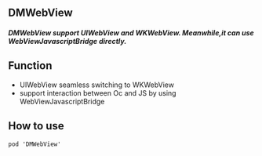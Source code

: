 ## DMWebView
##### DMWebView support UIWebView and WKWebView. Meanwhile,it can use WebViewJavascriptBridge directly.

## Function
* UIWebView seamless switching to WKWebView
* support interaction between Oc and JS by using WebViewJavascriptBridge

## How to use 
```objc 
pod 'DMWebView' 
```

